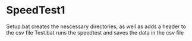 # SpeedTest1

Setup.bat creates the nescessary directories, as well as adds a header to the csv file
Test.bat runs the speedtest and saves the data in the csv file
